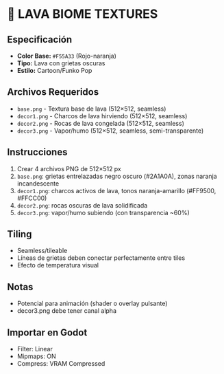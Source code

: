 # 🌋 LAVA BIOME TEXTURES

## Especificación
- **Color Base:** `#F55A33` (Rojo-naranja)
- **Tipo:** Lava con grietas oscuras
- **Estilo:** Cartoon/Funko Pop

## Archivos Requeridos
- `base.png` - Textura base de lava (512×512, seamless)
- `decor1.png` - Charcos de lava hirviendo (512×512, seamless)
- `decor2.png` - Rocas de lava congelada (512×512, seamless)
- `decor3.png` - Vapor/humo (512×512, seamless, semi-transparente)

## Instrucciones
1. Crear 4 archivos PNG de 512×512 px
2. `base.png`: grietas entrelazadas negro oscuro (#2A1A0A), zonas naranja incandescente
3. `decor1.png`: charcos activos de lava, tonos naranja-amarillo (#FF9500, #FFCC00)
4. `decor2.png`: rocas oscuras de lava solidificada
5. `decor3.png`: vapor/humo subiendo (con transparencia ~60%)

## Tiling
- Seamless/tileable
- Líneas de grietas deben conectar perfectamente entre tiles
- Efecto de temperatura visual

## Notas
- Potencial para animación (shader o overlay pulsante)
- decor3.png debe tener canal alpha

## Importar en Godot
- Filter: Linear
- Mipmaps: ON
- Compress: VRAM Compressed
